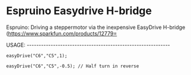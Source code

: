# Espruino Easydrive H-bridge
Espruino: Driving a steppermotor via the inexpensive EasyDrive H-bridge
(https://www.sparkfun.com/products/12779=

USAGE: ------------------------------------------------------------

    easyDrive("C6","C5",1); 
    
    easyDrive("C6","C5",-0.5); // Half turn in reverse
    

